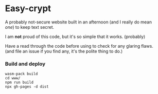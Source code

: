 # Easy-crypt
A probably not-secure website built in an afternoon (and I really do mean _one_) to keep text secret.

I am **not** proud of this code, but it's so simple that it works. (probably)

Have a read through the code before using to check for any glaring flaws. (and file an issue if you find any, it's the polite thing to do.)

### Build and deploy
```
wasm-pack build
cd www/
npm run build
npx gh-pages -d dist
```